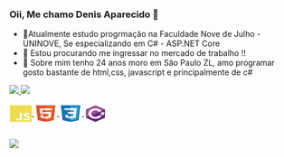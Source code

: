 ### Oii, Me chamo Denis Aparecido 👋


- 🌱Atualmente estudo progrmação na Faculdade Nove de Julho - UNINOVE,
Se especializando em C# - ASP.NET Core
- 👯 Estou procurando me ingressar no mercado de trabalho !!
- 💬 Sobre mim tenho 24 anos moro em São Paulo ZL, amo programar gosto bastante de html,css,
javascript e principalmente de c#

 <div>
  <a href="https://github.com/denis0711">
  <img height="180em" src="https://github-readme-stats.vercel.app/api?username=denis0711&show_icons=true&theme=dracula&include_all_commits=true&count_private=true"/>
  <img height="180em" src="https://github-readme-stats.vercel.app/api/top-langs/?username=denis0711&layout=compact&langs_count=7&theme=dracula"/>
</div>

  
<div style="display: inline_block"><br>
  <img align="center" alt="Denis-Js" height="30" width="40" src="https://raw.githubusercontent.com/devicons/devicon/master/icons/javascript/javascript-plain.svg">
  <img align="center" alt="Denis-HTML" height="30" width="40" src="https://raw.githubusercontent.com/devicons/devicon/master/icons/html5/html5-original.svg">
  <img align="center" alt="Denis-CSS" height="30" width="40" src="https://raw.githubusercontent.com/devicons/devicon/master/icons/css3/css3-original.svg">
  <img align="center" alt="Denis-Csharp" height="30" width="40" src="https://raw.githubusercontent.com/devicons/devicon/master/icons/csharp/csharp-original.svg">

</div>
  
  
   ##
 
 <div>
    <a href = "denisapsilva07@gmail.com"><img src="https://img.shields.io/badge/-Gmail-%23333?style=for-the-badge&logo=gmail&logoColor=white" target="_blank"></a>
 </div>
